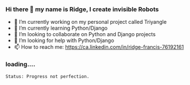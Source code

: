 ### Hi there 👋 my name is Ridge, I create invisible Robots

- 🔭 I’m currently working on my personal project called Triyangle
- 🌱 I’m currently learning Python/Django
- 👯 I’m looking to collaborate on Python and Django projects
- 🤔 I’m looking for help with Python/Django
- 📫 How to reach me: https://ca.linkedin.com/in/ridge-francis-76192161

### loading.... 

`Status: Progress not perfection.`
